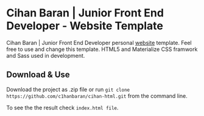 # Cihan Baran | Junior Front End Developer - Website Template

Cihan Baran | Junior Front End Developer personal [website](https://c1hanbaran.github.io) template.
Feel free to use and change this template. HTML5 and Materialize CSS framwork and Sass used in development.

## Download & Use

Download the project as .zip file or run
`git clone https://github.com/c1hanbaran/cihan-html.git` from the command line.

To see the the result check `index.html file`.
